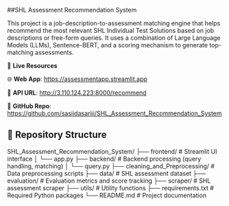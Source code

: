 ##SHL Assessment Recommendation System

This project is a job-description-to-assessment matching engine that helps recommend the most relevant SHL Individual Test Solutions based on job descriptions or free-form queries. It uses a combination of Large Language Models (LLMs), Sentence-BERT, and a scoring mechanism to generate top-matching assessments.

🔗 **Live Resources**

🌐 **Web App**: https://assessmentapp.streamlit.app

🔌 **API URL**: http://3.110.124.223:8000/recommend

📂 **GitHub Repo**: https://github.com/sasiidasariii/SHL_Assessment_Recommendation_System


## 📁 Repository Structure

SHL_Assessment_Recommendation_System/
├── frontend/                     # Streamlit UI interface
│   └── app.py
├── backend/                      # Backend processing (query handling, matching)
│   └── query.py
├── cleaning_and_Preprocessing/  # Data preprocessing scripts
├── data/                         # SHL assessment dataset
├── evaluation/                   # Evaluation metrics and score tracking
├── scraper/                      # SHL assessment scraper
├── utils/                        # Utility functions
├── requirements.txt              # Required Python packages
└── README.md                     # Project documentation

